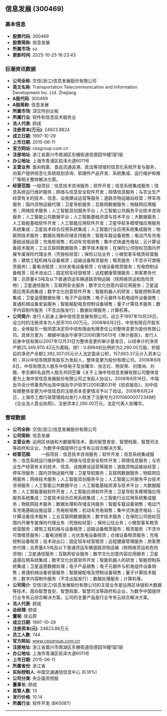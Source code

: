 ## 信息发展 (300469)

### 基本信息

- **股票代码**: 300469
- **股票简称**: 信息发展
- **所属市场**: sz
- **更新时间**: 2025-10-25 16:23:43

### 巨潮资讯数据

- **公司全称**: 交信(浙江)信息发展股份有限公司
- **英文名称**: Transportation Telecommunication and Information Development Inc. Ltd. Zhejiang
- **A股代码**: 300469
- **A股简称**: 信息发展
- **所属市场**: 深交所创业板
- **所属行业**: 软件和信息技术服务业
- **法人代表**: 顾成
- **注册资本(万元)**: 24823.8824
- **成立日期**: 1997-10-29
- **上市日期**: 2015-06-11
- **官方网站**: cesgroup.com.cn
- **注册地址**: 浙江省嘉兴市南湖区东栅街道信德园16幢1室1层
- **办公地址**: 上海市青浦区崧泽大道6011号
- **主营业务**: 面向档案、食品流通追溯、政法等领域的信息化系统开发与服务，向客户提供信息化系统规划咨询、软硬件产品开发、系统集成、运行维护和推广等相关整体解决方案。
- **经营范围**: 一般项目：信息技术咨询服务；软件开发；信息系统集成服务；信息系统运行维护服务；网络与信息安全软件开发；舆情信息服务；与农业生产经营有关的技术、信息、设施建设运营等服务；道路货物运输站经营；停车场服务；国内货物运输代理；卫星导航服务；互联网数据服务；物联网应用服务；网络技术服务；人工智能双创服务平台；人工智能公共服务平台技术咨询服务；人工智能公共数据平台；人工智能基础资源与技术平台；大数据服务；人工智能基础软件开发；人工智能应用软件开发；卫星导航多模增强应用服务系统集成；卫星技术综合应用系统集成；人工智能行业应用系统集成服务；物联网技术服务；数据处理和存储支持服务；智能车载设备销售；电动汽车充电基础设施运营；充电桩销售；机动车充电销售；集中式快速充电站；云计算设备技术服务；工业互联网数据服务；数字技术服务；在保险公司授权范围内开展专属保险代理业务（凭授权经营）；保险公估业务；小微型客车租赁经营服务；建筑工程机械与设备租赁；运输设备租赁服务；租赁服务（不含许可类租赁服务）；蓄电池租赁；光伏发电设备租赁；仓储设备租赁服务；充电控制设备租赁；技术进出口；固定班车经营租赁；远程健康管理服务；旅客票务代理；总质量4.5吨及以下普通货运车辆道路货物运输（除网络货运和危险货物）；卫星通信服务；互联网安全服务；数字文化创意内容应用服务；卫星遥感应用系统集成；数字文化创意软件开发；智能机器人的研发；智能控制系统集成；卫星遥感数据处理；电子产品销售；电子元器件与机电组件设备销售；普通机械设备安装服务；智能输配电及控制设备销售；量子计算技术服务；数字内容制作服务（不含出版发行）；数据处理服务；计算机等。
- **公司简介**: 发行人前身上海中信信息发展有限公司，设立于1997年10月29日，设立时的注册资本为人民币100.00万元。2008年6月2日，中信有限召开股东会，全体股东一致同意决定将中信有限由有限责任公司整体变更为股份有限公司。具体方案为：根据中瑞岳华审字[2008]第15613号《审计报告》，发行人前身中信有限以2007年12月31日为整体变更的审计基准日，以经审计的净资产额25,349,970.42元为基础，按1：0.8994的比例折为2,280.00万股，折股后的净资产余额2,392,307.05元计入法定盈余公积，157,663.37元计入资本公积；并以中信有限原有股东为发起人，整体变更为股份有限公司。2008年6月8日，中信有限法人股东中信电子及张曙华、张志红、杨安荣、刘理洲、刘赣、李志卿6名自然人股东共同签署《关于上海中信信息发展有限公司整体变更为上海中信信息发展股份有限公司之发起人协议》。2008年6月18日，中瑞岳华会计师事务所出具中瑞岳华沪验字[2008]第031号《验资报告》，对中信有限整体变更为中信信息的注册资本变更情况予以了验证。2008年6月24日，上海市工商行政管理局向发行人核发了注册号为310106000072349的《企业法人营业执照》，注册资本2,280.00万元，法定代表人张曙华。

### 雪球数据

- **公司全称**: 交信(浙江)信息发展股份有限公司
- **公司简称**: 信息发展
- **主营业务**: 运用区块链和大数据等技术，面向智慧食安、智慧档案、智慧司法等政府和企业，为数字中国提供行业专有云综合解决方案。
- **经营范围**: 　　一般项目：信息技术咨询服务；软件开发；信息系统集成服务；信息系统运行维护服务；网络与信息安全软件开发；舆情信息服务；与农业生产经营有关的技术、信息、设施建设运营等服务；道路货物运输站经营；停车场服务；国内货物运输代理；卫星导航服务；互联网数据服务；物联网应用服务；网络技术服务；人工智能双创服务平台；人工智能公共服务平台技术咨询服务；人工智能公共数据平台；人工智能基础资源与技术平台；大数据服务；人工智能基础软件开发；人工智能应用软件开发；卫星导航多模增强应用服务系统集成；卫星技术综合应用系统集成；人工智能行业应用系统集成服务；物联网技术服务；数据处理和存储支持服务；智能车载设备销售；电动汽车充电基础设施运营；充电桩销售；机动车充电销售；集中式快速充电站；云计算设备技术服务；工业互联网数据服务；数字技术服务；在保险公司授权范围内开展专属保险代理业务（凭授权经营）；保险公估业务；小微型客车租赁经营服务；建筑工程机械与设备租赁；运输设备租赁服务；租赁服务（不含许可类租赁服务）；蓄电池租赁；光伏发电设备租赁；仓储设备租赁服务；充电控制设备租赁；技术进出口；固定班车经营租赁；远程健康管理服务；旅客票务代理；总质量4.5吨及以下普通货运车辆道路货物运输（除网络货运和危险货物）；卫星通信服务；互联网安全服务；数字文化创意内容应用服务；卫星遥感应用系统集成；数字文化创意软件开发；智能机器人的研发；智能控制系统集成；卫星遥感数据处理；电子产品销售；电子元器件与机电组件设备销售；普通机械设备安装服务；智能输配电及控制设备销售；量子计算技术服务；数字内容制作服务（不含出版发行）；数据处理服务；计算机等。
- **公司简介**: 交信(浙江)信息发展股份有限公司的主营业务是运用区块链和大数据等技术，面向智慧食安、智慧档案、智慧司法等政府和企业，为数字中国提供行业专有云综合解决方案。公司的主要产品是行业专有云综合解决方案。
- **法人代表**: 顾成
- **总经理**: 顾成
- **董秘**: 徐云蔚
- **成立日期**: 1997-10-29
- **注册资本(元)**: 24823.88万元
- **员工人数**: 744
- **官方网站**: www.cesgroup.com.cn
- **注册地址**: 浙江省嘉兴市南湖区东栅街道信德园16幢1室1层
- **办公地址**: 上海市青浦区崧泽大道6011号
- **上市日期**: 2015-06-11
- **所属省份**: 浙江省
- **实际控制人**: 中国交通通信信息中心 (6.16%)
- **公司分类**: 央企国资控股
- **董事长**: 顾成
- **高管人数**: 13
- **发行价格**: 10.14
- **所属行业**: 软件开发 (BK0087)

---